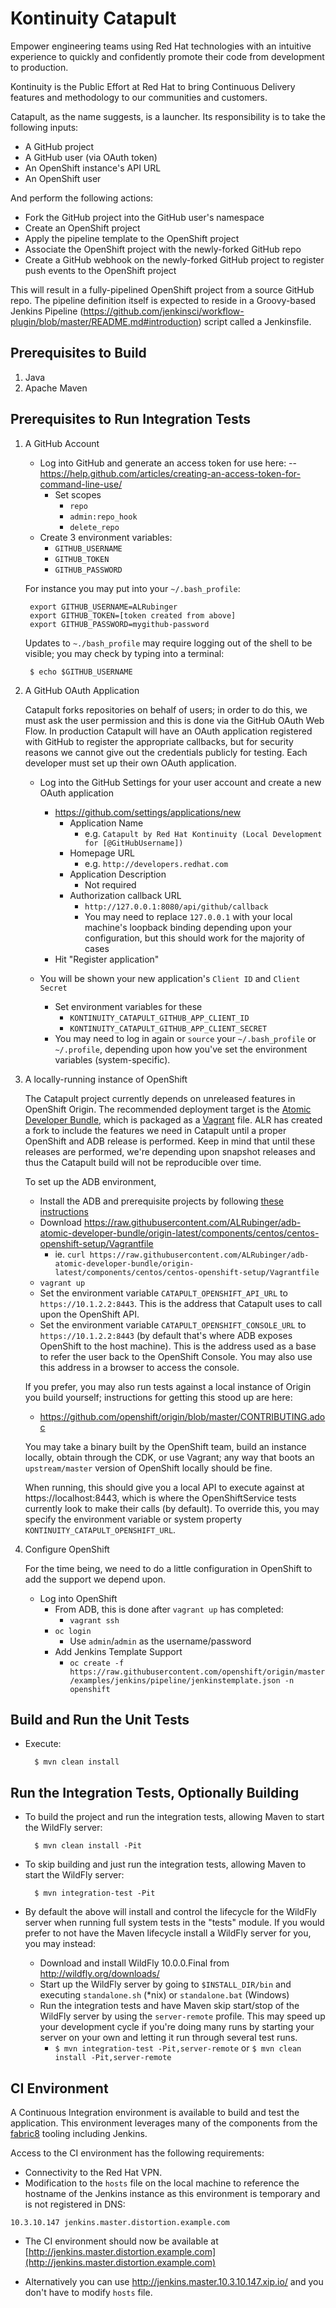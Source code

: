 # Kontinuity Catapult
Empower engineering teams using Red Hat technologies with an intuitive experience to quickly and confidently promote their code from development to production.

Kontinuity is the Public Effort at Red Hat to bring Continuous Delivery features and methodology to our communities and customers.

Catapult, as the name suggests, is a launcher.  Its responsibility is to take the following inputs:

* A GitHub project
* A GitHub user (via OAuth token)
* An OpenShift instance's API URL
* An OpenShift user

And perform the following actions:

* Fork the GitHub project into the GitHub user's namespace
* Create an OpenShift project
* Apply the pipeline template to the OpenShift project
* Associate the OpenShift project with the newly-forked GitHub repo
* Create a GitHub webhook on the newly-forked GitHub project to register push events to the OpenShift project

This will result in a fully-pipelined OpenShift project from a source GitHub repo.  The pipeline definition itself is expected to reside in a Groovy-based Jenkins Pipeline (https://github.com/jenkinsci/workflow-plugin/blob/master/README.md#introduction) script called a Jenkinsfile.

Prerequisites to Build
----------------------
1. Java
2. Apache Maven

Prerequisites to Run Integration Tests
--------------------------------------
1. A GitHub Account

    * Log into GitHub and generate an access token for use here:
    --  https://help.github.com/articles/creating-an-access-token-for-command-line-use/
        * Set scopes
            * `repo`
            * `admin:repo_hook`
            * `delete_repo`
    * Create 3 environment variables:
        * `GITHUB_USERNAME`
        * `GITHUB_TOKEN`
        * `GITHUB_PASSWORD`

    For instance you may put into your `~/.bash_profile`:

        export GITHUB_USERNAME=ALRubinger
        export GITHUB_TOKEN=[token created from above]
        export GITHUB_PASSWORD=mygithub-password
    
    Updates to `~./bash_profile` may require logging out of the shell to be visible; you may check by typing into a terminal:

        $ echo $GITHUB_USERNAME

    
2.  A GitHub OAuth Application
 
    Catapult forks repositories on behalf of users; in order to do this, we must ask the user permission and this is done via the GitHub OAuth Web Flow.  In production Catapult will have an OAuth application registered with GitHub to register the appropriate callbacks, but for security reasons we cannot give out the credentials publicly for testing.  Each developer must set up their own OAuth application.
    
    * Log into the GitHub Settings for your user account and create a new OAuth application
        * https://github.com/settings/applications/new
            * Application Name
                * e.g. `Catapult by Red Hat Kontinuity (Local Development for [@GitHubUsername])`
            * Homepage URL
                * e.g. `http://developers.redhat.com`
            * Application Description
                * Not required
            * Authorization callback URL
                * `http://127.0.0.1:8080/api/github/callback`
                * You may need to replace `127.0.0.1` with your local machine's loopback binding depending upon your configuration, but this should work for the majority of cases
        * Hit "Register application"
            
    * You will be shown your new application's `Client ID` and `Client Secret`
        * Set environment variables for these
            * `KONTINUITY_CATAPULT_GITHUB_APP_CLIENT_ID`
            * `KONTINUITY_CATAPULT_GITHUB_APP_CLIENT_SECRET`
        * You may need to log in again or `source` your `~/.bash_profile` or `~/.profile`, depending upon how you've set the environment variables (system-specific).
   
3. A locally-running instance of OpenShift 

    The Catapult project currently depends on unreleased features in OpenShift Origin.  The recommended deployment target is the [Atomic Developer Bundle](https://github.com/projectatomic/adb-atomic-developer-bundle), which is packaged as a [Vagrant](https://www.vagrantup.com/) file.  ALR has created a fork to include the features we need in Catapult until a proper OpenShift and ADB release is performed.  Keep in mind that until these releases are performed, we're depending upon snapshot releases and thus the Catapult build will not be reproducible over time. 
    
    To set up the ADB environment, 
    
    * Install the ADB and prerequisite projects by following [these instructions](https://github.com/projectatomic/adb-atomic-developer-bundle/blob/master/docs/installing.rst)
    * Download https://raw.githubusercontent.com/ALRubinger/adb-atomic-developer-bundle/origin-latest/components/centos/centos-openshift-setup/Vagrantfile
        * ie. `curl https://raw.githubusercontent.com/ALRubinger/adb-atomic-developer-bundle/origin-latest/components/centos/centos-openshift-setup/Vagrantfile`
    * `vagrant up`
    * Set the environment variable `CATAPULT_OPENSHIFT_API_URL` to `https://10.1.2.2:8443`.  This is the address that Catapult uses to call upon the OpenShift API.  
    * Set the environment variable `CATAPULT_OPENSHIFT_CONSOLE_URL` to `https://10.1.2.2:8443` (by default that's where ADB exposes OpenShift to the host machine).  This is the address used as a base to refer the user back to the OpenShift Console.  You may also use this address in a browser to access the console.

    If you prefer, you may also run tests against a local instance of Origin you build yourself; instructions for getting this stood up are here:
    
    * https://github.com/openshift/origin/blob/master/CONTRIBUTING.adoc
    
    You may take a binary built by the OpenShift team, build an instance locally, obtain through the CDK, or use Vagrant; any way that boots an `upstream/master` version of OpenShift locally should be fine.
    
    When running, this should give you a local API to execute against at https://localhost:8443, which is where the OpenShiftService tests currently look to make their calls (by default).  To override this, you may specify the environment variable or system property `KONTINUITY_CATAPULT_OPENSHIFT_URL`.
    
4. Configure OpenShift

    For the time being, we need to do a little configuration in OpenShift to add the support we depend upon.
    
    * Log into OpenShift
        * From ADB, this is done after `vagrant up` has completed:
            * `vagrant ssh`
        * `oc login`
            * Use `admin`/`admin` as the username/password
        * Add Jenkins Template Support
            * `oc create -f https://raw.githubusercontent.com/openshift/origin/master/examples/jenkins/pipeline/jenkinstemplate.json -n openshift`

Build and Run the Unit Tests
----------------------------

* Execute:

        $ mvn clean install
        
Run the Integration Tests, Optionally Building
----------------------------------------------

* To build the project and run the integration tests, allowing Maven to start the WildFly server:
 
        $ mvn clean install -Pit


* To skip building and just run the integration tests, allowing Maven to start the WildFly server:

        $ mvn integration-test -Pit
        
* By default the above will install and control the lifecycle for the WildFly server when running full system tests in the "tests" module.  If you would prefer to not have the Maven lifecycle install a WildFly server for you, you may instead:
    * Download and install WildFly 10.0.0.Final from http://wildfly.org/downloads/
    * Start up the WildFly server by going to `$INSTALL_DIR/bin` and executing `standalone.sh` (*nix) or `standalone.bat` (Windows)
    * Run the integration tests and have Maven skip start/stop of the WildFly server by using the `server-remote` profile.  This may speed up your development cycle if you're doing many runs by starting your server on your own and letting it run through several test runs.
        * `$ mvn integration-test -Pit,server-remote` or `$ mvn clean install -Pit,server-remote`
        
CI Environment
----------------------------

A Continuous Integration environment is available to build and test the application. This environment leverages many of the components from the [fabric8](http://fabric8.io/) tooling including Jenkins.

Access to the CI environment has the following requirements:

*  Connectivity to the Red Hat VPN.
*  Modification to the `hosts` file on the local machine to reference the hostname of the Jenkins instance as this environment is temporary and is not registered in DNS:

```
10.3.10.147 jenkins.master.distortion.example.com
```

 * The CI environment should now be available at [http://jenkins.master.distortion.example.com](http://jenkins.master.distortion.example.com)

 * Alternatively you can use http://jenkins.master.10.3.10.147.xip.io/ and you don't have to modify `hosts` file.
